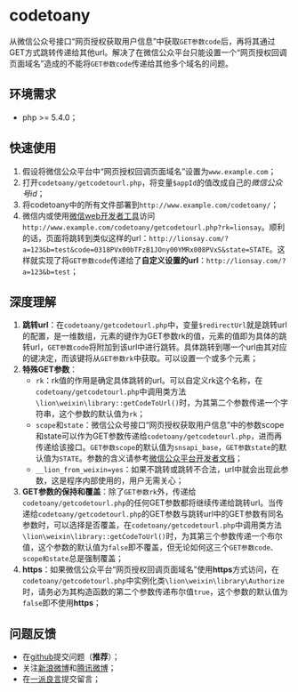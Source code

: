 # **codetoany**
从微信公众号接口“网页授权获取用户信息”中获取`GET参数code`后，再将其通过GET方式跳转传递给其他url。解决了在微信公众平台只能设置一个“网页授权回调页面域名”造成的不能将`GET参数code`传递给其他多个域名的问题。

## **环境需求**
* php >= 5.4.0；

## 快速使用
1. 假设将微信公众平台中“网页授权回调页面域名”设置为`www.example.com`；
2. 打开`codetoany/getcodetourl.php`，将变量`$appId`的值改成自己的*微信公众号id*；
3. 将codetoany中的所有文件部署到`http://www.example.com/codetoany/`；
4. 微信内或使用<a href="https://mp.weixin.qq.com/wiki?t=resource/res_main&id=mp1455784140&token=&lang=zh_CN" target="_blank">微信web开发者工具</a>访问`http://www.example.com/codetoany/getcodetourl.php?rk=lionsay`。顺利的话，页面将跳转到类似这样的url：`http://lionsay.com/?a=123&b=test&code=0318PVx00bTFzB1JOny00YMRx008PVxS&state=STATE`。这样就实现了将`GET参数code`传递给了**自定义设置的url**：`http://lionsay.com/?a=123&b=test`；

## 深度理解
1. **跳转url**：在`codetoany/getcodetourl.php`中，变量`$redirectUrl`就是跳转url的配置，是一维数组，元素的键作为GET参数rk的值，元素的值即为具体的跳转url，`GET参数code`将附加到该url中进行跳转。具体跳转到哪一个url由其对应的键决定，而该键将从`GET参数rk`中获取。可以设置一个或多个元素；
2. **特殊GET参数**：
	* `rk`：rk值的作用是确定具体跳转的url。可以自定义rk这个名称，在`codetoany/getcodetourl.php`中调用类方法`\lion\weixin\library::getCodeToUrl()`时，为其第二个参数传递一个字符串，这个参数的默认值为`rk`；
	* `scope`和`state`：微信公众号接口“网页授权获取用户信息”中的参数scope和state可以作为GET参数传递给`codetoany/getcodetourl.php`，进而再传递给该接口。`GET参数scope`的默认值为`snsapi_base`，`GET参数state`的默认值为`STATE`。参数的含义请参考<a href="http://mp.weixin.qq.com/wiki/17/c0f37d5704f0b64713d5d2c37b468d75.html" target="_blank">微信公众平台开发者文档</a>；
	* `__lion_from_weixin=yes`：如果不跳转或跳转不合法，url中就会出现此参数，这是程序内部使用的，用户无需关心；
3. **GET参数的保持和覆盖**：除了`GET参数rk`外，传递给`codetoany/getcodetourl.php`的任何GET参数都将继续传递给跳转url。当传递给`codetoany/getcodetourl.php`的GET参数与跳转url中的GET参数有同名参数时，可以选择是否覆盖，在`codetoany/getcodetourl.php`中调用类方法`\lion\weixin\library::getCodeToUrl()`时，为其第三个参数传递一个布尔值，这个参数的默认值为`false`即不覆盖，但无论如何这三个`GET参数code、scope和state`总是强制覆盖；
4. **https**：如果微信公众平台“网页授权回调页面域名”使用**https**方式访问，在`codetoany/getcodetourl.php`中实例化类`\lion\weixin\library\Authorize`时，请务必为其构造函数的第二个参数传递布尔值`true`，这个参数的默认值为`false`即不使用**https**；

## 问题反馈
* 在<a href="https://github.com/weixin-lion/codetoany/issues/" target="_blank" title="github上的codetoany项目的问题收集页">github</a>提交问题（**推荐**）；
* 关注<a href="http://weibo.com/236127789" target="_blank">新浪微博<a>和<a href="http://t.qq.com/lionskys" target="_blank">腾讯微博</a>；
* 在<a href="http://lionsay.com/codetoany.html" target="_blank" title="个人博客上的codetoany项目的问题收集页">一派良言</a>提交留言；
